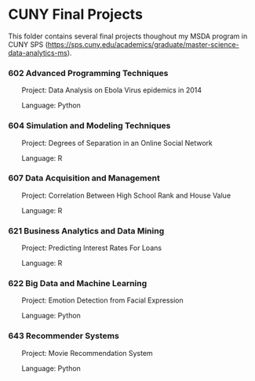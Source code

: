 # CUNY Final Projects
This folder contains several final projects thoughout my MSDA program in CUNY SPS (https://sps.cuny.edu/academics/graduate/master-science-data-analytics-ms). 

### 602 Advanced Programming Techniques

  &nbsp;&nbsp;&nbsp;&nbsp;&nbsp;&nbsp; Project: Data Analysis on Ebola Virus epidemics in 2014

  &nbsp;&nbsp;&nbsp;&nbsp;&nbsp;&nbsp; Language: Python

### 604 Simulation and Modeling Techniques

  &nbsp;&nbsp;&nbsp;&nbsp;&nbsp;&nbsp; Project: Degrees of Separation in an Online Social Network

  &nbsp;&nbsp;&nbsp;&nbsp;&nbsp;&nbsp; Language: R

### 607 Data Acquisition and Management

  &nbsp;&nbsp;&nbsp;&nbsp;&nbsp;&nbsp; Project: Correlation Between High School Rank and House Value

  &nbsp;&nbsp;&nbsp;&nbsp;&nbsp;&nbsp; Language: R

### 621 Business Analytics and Data Mining

  &nbsp;&nbsp;&nbsp;&nbsp;&nbsp;&nbsp; Project: Predicting Interest Rates For Loans

  &nbsp;&nbsp;&nbsp;&nbsp;&nbsp;&nbsp; Language: R

### 622 Big Data and Machine Learning

  &nbsp;&nbsp;&nbsp;&nbsp;&nbsp;&nbsp; Project: Emotion Detection from Facial Expression

  &nbsp;&nbsp;&nbsp;&nbsp;&nbsp;&nbsp; Language: Python

### 643 Recommender Systems

  &nbsp;&nbsp;&nbsp;&nbsp;&nbsp;&nbsp; Project: Movie Recommendation System

  &nbsp;&nbsp;&nbsp;&nbsp;&nbsp;&nbsp; Language: Python 
